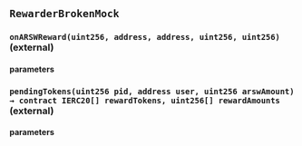 ## `RewarderBrokenMock`

### `onARSWReward(uint256, address, address, uint256, uint256)` (external)

#### parameters

### `pendingTokens(uint256 pid, address user, uint256 arswAmount) → contract IERC20[] rewardTokens, uint256[] rewardAmounts` (external)

#### parameters
